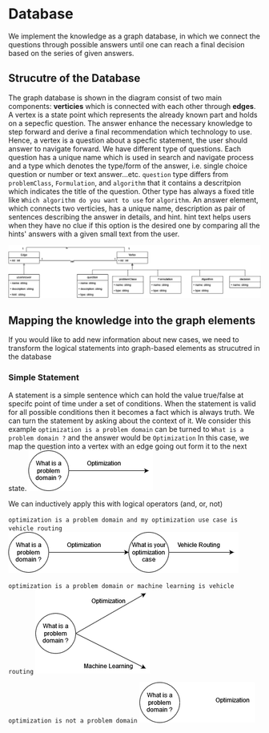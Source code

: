 # Database
We implement the knowledge as a graph database, in which we connect the questions through possible answers until one can reach a final decision based on the series of given answers.

## Strucutre of the Database
The graph database is shown in the diagram consist of two main components: **verticies** which is connected with each other through **edges**. A vertex is a state point which represents the already known part and holds on a sepecfic question. The answer enhance the necessary knowledge to step forward and derive a final recommendation which technology to use. Hence, a vertex is a question about a specfic statement, the user should answer to navigate forward. We have different type of questions. Each question has a unique name which is used in search and navigate process and a type which denotes the type/form of the answer, i.e. single choice question or number or text answer...etc. `question` type differs from `problemClass`, `Formulation`, and `algorithm` that it contains a descritpion which indicates the title of the question. Other type has always a fixed title like `Which algorithm do you want to use` for `algorithm`. An answer element, which connects two verticies, has a unique name, description as pair of sentences describing the answer in details, and hint. hint text helps users when they have no clue if this option is the desired one by comparing all the hints' answers with a given small text from the user.

![Database structure](img/database.png)

## Mapping the knowledge into the graph elements

If you would like to add new information about new cases, we need to transform the logical statements into graph-based elements as strucutred in the database

### Simple Statement
A statement is a simple sentence which can hold the value true/false at specifc point of time under a set of conditions. When the statement is valid for all possible conditions then it becomes a fact which is always truth. We can turn the statement by asking about the context of it. We consider this example
`optimization is a problem domain`
can be turned to
`What is a problem domain ?` and the answer would be `Optimization`
In this case, we map the question into a vertex with an edge going out form it to the next state.
![Simple statement](img/statement.png)

We can inductively apply this with logical operators (and, or, not)

`optimization is a problem domain and my optimization use case is vehicle routing`
![Simple statement](img/and_statement.png)

`optimization is a problem domain or machine learning is vehicle routing`
![Simple statement](img/or.png)

`optimization is not a problem domain`
![Simple statement](img/non_statement.png)

